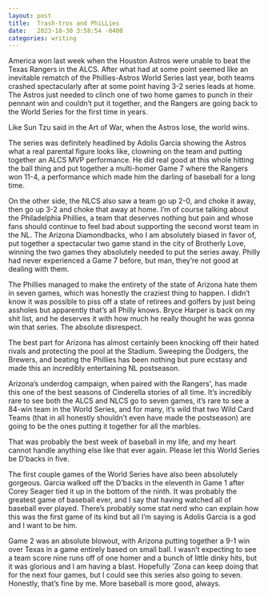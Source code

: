 ```yaml
---
layout: post
title:  Trash-tros and PhiLLies
date:   2023-10-30 3:58:54 -0400
categories: writing
---
```



America won last week when the Houston Astros were unable to beat the Texas Rangers in the ALCS. After what had at some point seemed like an inevitable rematch of the Phillies-Astros World Series last year, both teams crashed spectacularly after at some point having 3-2 series leads at home. The Astros just needed to clinch one of two home games to punch in their pennant win and couldn’t put it together, and the Rangers are going back to the World Series for the first time in years.

Like Sun Tzu said in the Art of War, when the Astros lose, the world wins.

The series was definitely headlined by Adolis Garcia showing the Astros what a real parental figure looks like, clowning on the team and putting together an ALCS MVP performance. He did real good at this whole hitting the ball thing and put together a multi-homer Game 7 where the Rangers won 11-4, a performance which made him the darling of baseball for a long time.

On the other side, the NLCS also saw a team go up 2-0, and choke it away, then go up 3-2 and choke that away at home. I’m of course talking about the Philadelphia Phillies, a team that deserves nothing but pain and whose fans should continue to feel bad about supporting the second worst team in the NL. The Arizona Diamondbacks, who I am absolutely biased in favor of, put together a spectacular two game stand in the city of Brotherly Love, winning the two games they absolutely needed to put the series away. Philly had never experienced a Game 7 before, but man, they’re not good at dealing with them. 

The Phillies managed to make the entirety of the state of Arizona hate them in seven games, which was honestly the craziest thing to happen. I didn’t know it was possible to piss off a state of retirees and golfers by just being assholes but apparently that’s all Philly knows. Bryce Harper is back on my shit list, and he deserves it with how much he really thought he was gonna win that series. The absolute disrespect.

The best part for Arizona has almost certainly been knocking off their hated rivals and protecting the pool at the Stadium. Sweeping the Dodgers, the Brewers, and beating the Phillies has been nothing but pure ecstasy and made this an incredibly entertaining NL postseason.

Arizona’s underdog campaign, when paired with the Rangers', has made this one of the best seasons of Cinderella stories of all time. It’s incredibly rare to see both the ALCS and NLCS go to seven games, it’s rare to see a 84-win team in the World Series, and for many, it’s wild that two Wild Card Teams (that in all honestly shouldn’t even have made the postseason) are going to be the ones putting it together for all the marbles.

That was probably the best week of baseball in my life, and my heart cannot handle anything else like that ever again. Please let this World Series be D’backs in five.

The first couple games of the World Series have also been absolutely gorgeous. Garcia walked off the D’backs in the eleventh in Game 1 after Corey Seager tied it up in the bottom of the ninth. It was probably the greatest game of baseball ever, and I say that having watched all of baseball ever played. There’s probably some stat nerd who can explain how this was the first game of its kind but all I’m saying is Adolis Garcia is a god and I want to be him.

Game 2 was an absolute blowout, with Arizona putting together a 9-1 win over Texas in a game entirely based on small ball. I wasn’t expecting to see a team score nine runs off of one homer and a bunch of little dinky hits, but it was glorious and I am having a blast. Hopefully 'Zona can keep doing that for the next four games, but I could see this series also going to seven. Honestly, that’s fine by me. More baseball is more good, always.